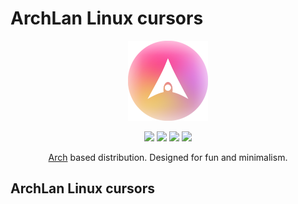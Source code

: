 # ArchLan Linux cursors

<p align="center">
<a href="https://archlan.github.io"><img src="https://raw.githubusercontent.com/archlan/assets/main/img/logo/128x128_logo.svg" height="128" width="128" alt="ArchLan"></a>
</p>


<p align="center">
  <img src="https://img.shields.io/badge/Released%3F-BETA-pink?style=social">
  <img src="https://img.shields.io/github/downloads/archlan/releases/total?style=social">
  <img src="https://img.shields.io/github/stars/archlan/iso?style=social">
  <img src="https://img.shields.io/github/issues/archlan/issue-tracker?color=purple&style=social">
</p>

<p align="center">
<a href="https://www.archlinux.org">Arch</a> based distribution. Designed for fun and minimalism.
</p>

## ArchLan Linux cursors